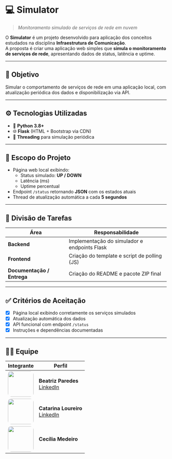 # 💻 **Simulator**
> *Monitoramento simulado de serviços de rede em nuvem*

O **Simulator** é um projeto desenvolvido para aplicação dos conceitos estudados na disciplina **Infraestrutura de Comunicação**.  
A proposta é criar uma aplicação web simples que **simula o monitoramento de serviços de rede**, apresentando dados de status, latência e uptime.

---

## 🚀 **Objetivo**
Simular o comportamento de serviços de rede em uma aplicação local, com atualização periódica dos dados e disponibilização via API.

---

## ⚙️ **Tecnologias Utilizadas**
- 🐍 **Python 3.8+**
- 🌐 **Flask** (HTML + Bootstrap via CDN)
- 🧵 **Threading** para simulação periódica

---

## 🧩 **Escopo do Projeto**
- Página web local exibindo:
  - Status simulado: **UP / DOWN**
  - Latência (ms)
  - Uptime percentual  
- Endpoint `/status` retornando **JSON** com os estados atuais  
- Thread de atualização automática a cada **5 segundos**

---

## 🧠 **Divisão de Tarefas**
| Área | Responsabilidade |
|------|------------------|
| **Backend** | Implementação do simulador e endpoints Flask |
| **Frontend** | Criação do template e script de polling (JS) |
| **Documentação / Entrega** | Criação do README e pacote ZIP final |

---

## ✅ **Critérios de Aceitação**
- [x] Página local exibindo corretamente os serviços simulados  
- [x] Atualização automática dos dados  
- [x] API funcional com endpoint `/status`  
- [x] Instruções e dependências documentadas  

---

## 👩‍💻 **Equipe**
| Integrante | Perfil |
|------------|--------|
| <img src="https://github.com/user-attachments/assets/ab3d5f4b-1a84-4660-b6ec-bae496e9dc1a" width="80" style="border-radius:10px;"> | **Beatriz Paredes**<br>[LinkedIn](https://www.linkedin.com/in/beatriz-paredes-do-nascimento-91664a182/) |
| <img src="https://github.com/user-attachments/assets/c3b643ec-ebe1-4c73-991f-b7b60d6045bb" width="80" style="border-radius:10px;"> | **Catarina Loureiro**<br>[LinkedIn](https://www.linkedin.com/in/catarina-virginia-lima-loureiro-xavier-439731338/?utm_source=share&utm_campaign=share_via&utm_content=profile&utm_medium=ios_app) |
| <img src="https://github.com/user-attachments/assets/5c5ebd9a-bd8d-4600-bf45-ae54c9ccd5bc" width="80" style="border-radius:10px;"> | **Cecília Medeiro**

